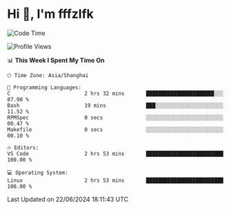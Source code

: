 # Hi 👋, I'm fffzlfk

<!--START_SECTION:waka-->
![Code Time](http://img.shields.io/badge/Code%20Time-705%20hrs%2047%20mins-blue)

![Profile Views](http://img.shields.io/badge/Profile%20Views-0-blue)

📊 **This Week I Spent My Time On** 

```text
🕑︎ Time Zone: Asia/Shanghai

💬 Programming Languages: 
C                        2 hrs 32 mins       ██████████████████████░░░   87.90 % 
Bash                     19 mins             ███░░░░░░░░░░░░░░░░░░░░░░   11.52 % 
RPMSpec                  0 secs              ░░░░░░░░░░░░░░░░░░░░░░░░░   00.47 % 
Makefile                 0 secs              ░░░░░░░░░░░░░░░░░░░░░░░░░   00.10 % 

🔥 Editors: 
VS Code                  2 hrs 53 mins       █████████████████████████   100.00 % 

💻 Operating System: 
Linux                    2 hrs 53 mins       █████████████████████████   100.00 % 
```


 Last Updated on 22/06/2024 18:11:43 UTC
<!--END_SECTION:waka-->

